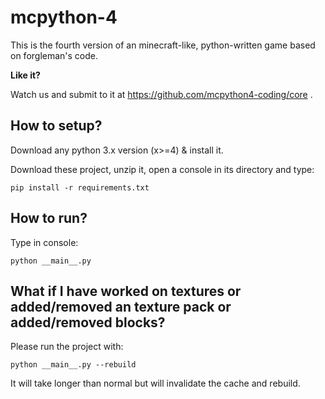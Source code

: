 # mcpython-4
This is the fourth version of an minecraft-like, python-written game based on forgleman's code.

**Like it?**

Watch us and submit to it at https://github.com/mcpython4-coding/core .

How to setup?
-----------------------------------------------------------------------------------------------------
Download any python 3.x version (x>=4) & install it.

Download these project, unzip it, open a console in its directory and type:

```shell script
pip install -r requirements.txt
```

How to run?
-----------------------------------------------------------------------------------------------------
Type in console:
```shell script
python __main__.py
```



What if I have worked on textures or added/removed an texture pack or added/removed blocks?
-----------------------------------------------------------------------------------------------------
Please run the project with:
```shell script
python __main__.py --rebuild
```
 It will take longer than normal but will invalidate the cache and rebuild.

